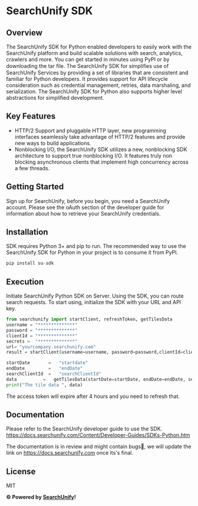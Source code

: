 # SearchUnify SDK

## Overview
The SearchUnify SDK for Python enabled developers to easily work with the SearchUnify platform and build scalable solutions with search, analytics, crawlers and more. You can get started in minutes using PyPI or by downloading the tar file.
The SearchUnify SDK for simpliﬁes use of SearchUnify Services by providing a set of libraries that are consistent and familiar for Python developers. It provides support for API lifecycle consideration such as credential management, retries, data marshaling, and serialization. The SearchUnify SDK for Python also supports higher level abstractions for simplified development.

## Key Features
* HTTP/2 Support and pluggable HTTP layer, new programming interfaces seamlessly take advantage of HTTP/2 features and provide new ways to build applications.
* Nonblocking I/O, the SearchUnify SDK utilizes a new, nonblocking SDK architecture to support true nonblocking I/O. It features truly non blocking asynchronous clients that implement high concurrency across a few threads.

## Getting Started
Sign up for SearchUnify, before you begin, you need a SearchUnify account. Please see the oAuth section of the developer guide for information about how to retrieve your SearchUnify credentials.

## Installation
SDK requires Python 3+ and pip to run.
The recommended way to use the SearchUnify SDK for Python in your project is to consume it from PyPI.
```python
pip install su-sdk
```
## Execution
Initiate SearchUnify Python SDK on Server. Using the SDK, you can route search requests. To start using, initialize the SDK with your URL and API key.
```python
from searchunify import startClient, refreshToken, getTilesData
username = "**************"
password = "**************"
clientId = "**************"
secrets =  "**************"
url= "yourcompany.searchunify.com"
result = startClient(username=username, password=password,clientId=clientId, secrets=secrets, instance=url)

startDate       =   "startdate"
endDate         =   "endDate"
searchClientId  =   "searchClientId"
data          =   getTilesData(startDate=startDate, endDate=endDate, searchClientId=searchClientId)
print("The tile data ", data)
```
The access token will expire after 4 hours and you need to refresh that.

## Documentation
Please refer to the SearchUnify developer guide to use the SDK. https://docs.searchunify.com/Content/Developer-Guides/SDKs-Python.htm

The documentation is in review and might contain bugs🐞, we will update the link on https://docs.searchunify.com once its's final.


## License

MIT

**&copy; Powered by [SearchUnify](https://www.searchunify.com/)!**

